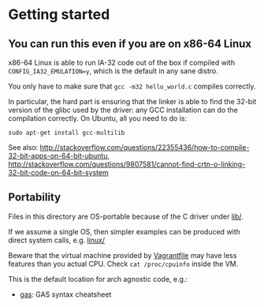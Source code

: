 # Getting started

## You can run this even if you are on x86-64 Linux

x86-64 Linux is able to run IA-32 code out of the box if compiled with `CONFIG_IA32_EMULATION=y`, which is the default in any sane distro.

You only have to make sure that `gcc -m32 hello_world.c` compiles correctly.

In particular, the hard part is ensuring that the linker is able to find the 32-bit version of the glibc used by the driver: any GCC installation can do the compilation correctly. On Ubuntu, all you need to do is:

    sudo apt-get install gcc-multilib

See also: <http://stackoverflow.com/questions/22355436/how-to-compile-32-bit-apps-on-64-bit-ubuntu>, <http://stackoverflow.com/questions/9807581/cannot-find-crtn-o-linking-32-bit-code-on-64-bit-system>

## Portability

Files in this directory are OS-portable because of the C driver under [lib/](lib/).

If we assume a single OS, then simpler examples can be produced with direct system calls, e.g. [linux/](linux/)

Beware that the virtual machine provided by [Vagrantfile](Vagrantfile) may have less features than you actual CPU. Check `cat /proc/cpuinfo` inside the VM.

This is the default location for arch agnostic code, e.g.:

- [gas](gas/): GAS syntax cheatsheet
